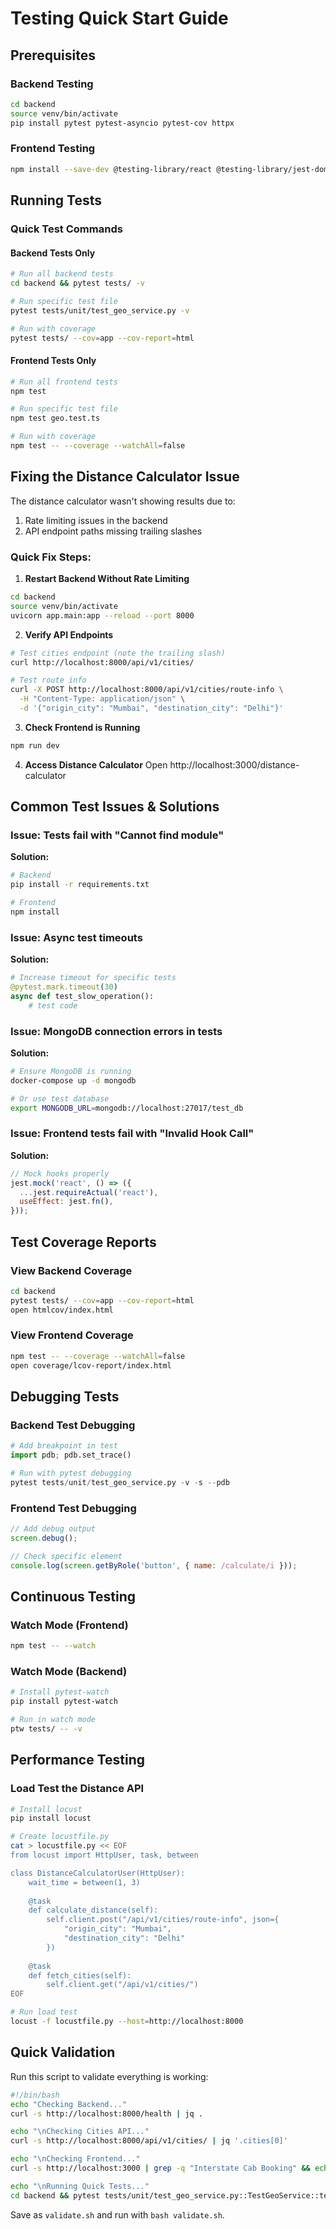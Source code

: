 # Testing Quick Start Guide

## Prerequisites

### Backend Testing
```bash
cd backend
source venv/bin/activate
pip install pytest pytest-asyncio pytest-cov httpx
```

### Frontend Testing
```bash
npm install --save-dev @testing-library/react @testing-library/jest-dom @testing-library/user-event jest-environment-jsdom
```

## Running Tests

### Quick Test Commands

#### Backend Tests Only
```bash
# Run all backend tests
cd backend && pytest tests/ -v

# Run specific test file
pytest tests/unit/test_geo_service.py -v

# Run with coverage
pytest tests/ --cov=app --cov-report=html
```

#### Frontend Tests Only
```bash
# Run all frontend tests
npm test

# Run specific test file
npm test geo.test.ts

# Run with coverage
npm test -- --coverage --watchAll=false
```

## Fixing the Distance Calculator Issue

The distance calculator wasn't showing results due to:
1. Rate limiting issues in the backend
2. API endpoint paths missing trailing slashes

### Quick Fix Steps:

1. **Restart Backend Without Rate Limiting**
```bash
cd backend
source venv/bin/activate
uvicorn app.main:app --reload --port 8000
```

2. **Verify API Endpoints**
```bash
# Test cities endpoint (note the trailing slash)
curl http://localhost:8000/api/v1/cities/

# Test route info
curl -X POST http://localhost:8000/api/v1/cities/route-info \
  -H "Content-Type: application/json" \
  -d '{"origin_city": "Mumbai", "destination_city": "Delhi"}'
```

3. **Check Frontend is Running**
```bash
npm run dev
```

4. **Access Distance Calculator**
Open http://localhost:3000/distance-calculator

## Common Test Issues & Solutions

### Issue: Tests fail with "Cannot find module"
**Solution:**
```bash
# Backend
pip install -r requirements.txt

# Frontend
npm install
```

### Issue: Async test timeouts
**Solution:**
```python
# Increase timeout for specific tests
@pytest.mark.timeout(30)
async def test_slow_operation():
    # test code
```

### Issue: MongoDB connection errors in tests
**Solution:**
```bash
# Ensure MongoDB is running
docker-compose up -d mongodb

# Or use test database
export MONGODB_URL=mongodb://localhost:27017/test_db
```

### Issue: Frontend tests fail with "Invalid Hook Call"
**Solution:**
```javascript
// Mock hooks properly
jest.mock('react', () => ({
  ...jest.requireActual('react'),
  useEffect: jest.fn(),
}));
```

## Test Coverage Reports

### View Backend Coverage
```bash
cd backend
pytest tests/ --cov=app --cov-report=html
open htmlcov/index.html
```

### View Frontend Coverage
```bash
npm test -- --coverage --watchAll=false
open coverage/lcov-report/index.html
```

## Debugging Tests

### Backend Test Debugging
```python
# Add breakpoint in test
import pdb; pdb.set_trace()

# Run with pytest debugging
pytest tests/unit/test_geo_service.py -v -s --pdb
```

### Frontend Test Debugging
```javascript
// Add debug output
screen.debug();

// Check specific element
console.log(screen.getByRole('button', { name: /calculate/i }));
```

## Continuous Testing

### Watch Mode (Frontend)
```bash
npm test -- --watch
```

### Watch Mode (Backend)
```bash
# Install pytest-watch
pip install pytest-watch

# Run in watch mode
ptw tests/ -- -v
```

## Performance Testing

### Load Test the Distance API
```bash
# Install locust
pip install locust

# Create locustfile.py
cat > locustfile.py << EOF
from locust import HttpUser, task, between

class DistanceCalculatorUser(HttpUser):
    wait_time = between(1, 3)
    
    @task
    def calculate_distance(self):
        self.client.post("/api/v1/cities/route-info", json={
            "origin_city": "Mumbai",
            "destination_city": "Delhi"
        })
    
    @task
    def fetch_cities(self):
        self.client.get("/api/v1/cities/")
EOF

# Run load test
locust -f locustfile.py --host=http://localhost:8000
```

## Quick Validation

Run this script to validate everything is working:

```bash
#!/bin/bash
echo "Checking Backend..."
curl -s http://localhost:8000/health | jq .

echo "\nChecking Cities API..."
curl -s http://localhost:8000/api/v1/cities/ | jq '.cities[0]'

echo "\nChecking Frontend..."
curl -s http://localhost:3000 | grep -q "Interstate Cab Booking" && echo "Frontend OK" || echo "Frontend Error"

echo "\nRunning Quick Tests..."
cd backend && pytest tests/unit/test_geo_service.py::TestGeoService::test_calculate_distance_valid_coordinates -v
```

Save as `validate.sh` and run with `bash validate.sh`.
